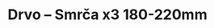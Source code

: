 ---
layout: product
title: "Drvo – Smrča x3 180-220mm"
price: "1800" 
desc: "Drveće"
img_path: "/assets/img/MSC-SM200.webp"
brand: "ModelScene"
available: true
special_offer: false
new: false
soon: false
cat: "080000"
subcat: "080300"
subsubcat: "0N/A"
sifra: "MSC-SM200"
popular: true
spec: false
---